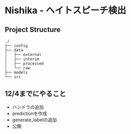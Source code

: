 # Nishika - ヘイトスピーチ検出

## Project Structure

```
./
├── config
├── data
│   ├── external
│   ├── interim
│   ├── processed
│   └── raw
├── models
└── src
```

## 12/4までにやること

- ハンドラの追加
- predictionを作成
- generate_labelの追加
- 公開
